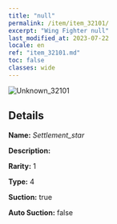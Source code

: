 ```yaml
---
title: "null"
permalink: /item/item_32101/
excerpt: "Wing Fighter null"
last_modified_at: 2023-07-22
locale: en
ref: "item_32101.md"
toc: false
classes: wide
---
```



 ![Unknown_32101](/images/item/Settlement_star_p.png)



## Details

 **Name:** *Settlement_star* 

 **Description:** 

 **Rarity:** 1 

 **Type:** 4 

 **Suction:** true 

 **Auto Suction:** false 


